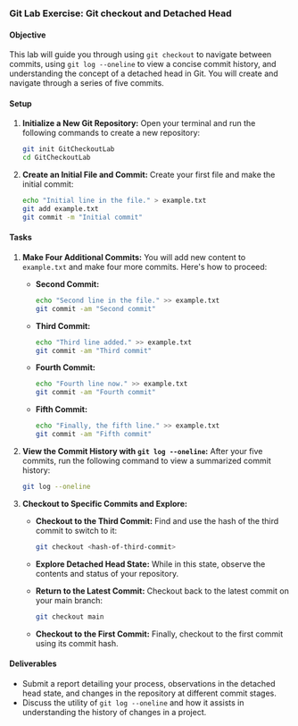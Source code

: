 

### Git Lab Exercise: Git checkout and Detached Head

#### Objective
This lab will guide you through using `git checkout` to navigate between commits, using `git log --oneline` to view a concise commit history, and understanding the concept of a detached head in Git. You will create and navigate through a series of five commits.

#### Setup
1. **Initialize a New Git Repository:**
   Open your terminal and run the following commands to create a new repository:

   ```bash
   git init GitCheckoutLab
   cd GitCheckoutLab
   ```

2. **Create an Initial File and Commit:**
   Create your first file and make the initial commit:

   ```bash
   echo "Initial line in the file." > example.txt
   git add example.txt
   git commit -m "Initial commit"
   ```

#### Tasks
1. **Make Four Additional Commits:**
   You will add new content to `example.txt` and make four more commits. Here's how to proceed:

   - **Second Commit:**
     ```bash
     echo "Second line in the file." >> example.txt
     git commit -am "Second commit"
     ```

   - **Third Commit:**
     ```bash
     echo "Third line added." >> example.txt
     git commit -am "Third commit"
     ```

   - **Fourth Commit:**
     ```bash
     echo "Fourth line now." >> example.txt
     git commit -am "Fourth commit"
     ```

   - **Fifth Commit:**
     ```bash
     echo "Finally, the fifth line." >> example.txt
     git commit -am "Fifth commit"
     ```

2. **View the Commit History with `git log --oneline`:**
   After your five commits, run the following command to view a summarized commit history:

   ```bash
   git log --oneline
   ```

3. **Checkout to Specific Commits and Explore:**
   - **Checkout to the Third Commit:**
     Find and use the hash of the third commit to switch to it:

     ```bash
     git checkout <hash-of-third-commit>
     ```

   - **Explore Detached Head State:**
     While in this state, observe the contents and status of your repository.

   - **Return to the Latest Commit:**
     Checkout back to the latest commit on your main branch:

     ```bash
     git checkout main
     ```

   - **Checkout to the First Commit:**
     Finally, checkout to the first commit using its commit hash.

#### Deliverables
- Submit a report detailing your process, observations in the detached head state, and changes in the repository at different commit stages.
- Discuss the utility of `git log --oneline` and how it assists in understanding the history of changes in a project.
